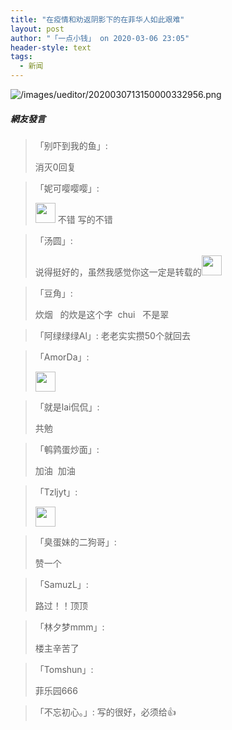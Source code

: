 ```yaml
---
title: "在疫情和劝返阴影下的在菲华人如此艰难"
layout: post
author: "「一点小钱」 on 2020-03-06 23:05"
header-style: text
tags:
  - 新闻
---
```


<img src="https://images.feileyuan.com/images/ueditor/2020030713150000332956.png" alt="/images/ueditor/2020030713150000332956.png">

##### 網友發言 
> 「别吓到我的鱼」:
> <p>消灭0回复</p>

> 「妮可嘤嘤嘤」:
> <p><img src="http://images.feileyuan.com/images/ueditor/dialogs/emotion/images/default/df_028.gif" width="32" height="32"> 不错 写的不错</p>

> 「汤圆」:
> <p>说得挺好的，虽然我感觉你这一定是转载的<img src="https://images.feileyuan.com/images/ueditor/dialogs/emotion/images/default/df_025.gif" width="32" height="32"></p>

> 「豆角」:
> <p>炊烟&nbsp; &nbsp;的炊是这个字&nbsp; chui&nbsp; &nbsp;不是翠</p>

> 「阿绿绿绿Al」:
> 老老实实攒50个就回去

> 「AmorDa」:
> <p><img src="http://images.feileyuan.com/images/ueditor/dialogs/emotion/images/default/df_028.gif" width="32" height="32"></p>

> 「就是lai侃侃」:
> <p>共勉</p>

> 「鹌鹑蛋炒面」:
> <p>加油&nbsp; 加油</p>

> 「Tzljyt」:
> <p><img src="http://images.feileyuan.com/images/ueditor/dialogs/emotion/images/default/df_028.gif" width="32" height="32"></p>

> 「臭蛋妹的二狗哥」:
> <p>赞一个</p>

> 「SamuzL」:
> <p>路过！！顶顶</p>

> 「林夕梦mmm」:
> <p>楼主辛苦了</p>

> 「Tomshun」:
> <p>菲乐园666</p>

> 「不忘初心。」:
> 写的很好，必须给👍


